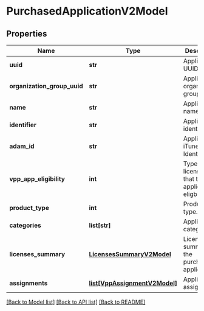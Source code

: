 # PurchasedApplicationV2Model

## Properties
Name | Type | Description | Notes
------------ | ------------- | ------------- | -------------
**uuid** | **str** | Application&#39;s UUID. | [optional] 
**organization_group_uuid** | **str** | Application&#39;s organization group UUID. | [optional] 
**name** | **str** | Application&#39;s name. | [optional] 
**identifier** | **str** | Application&#39;s identifier. | [optional] 
**adam_id** | **str** | Application&#39;s iTunes Store Identifier. | [optional] 
**vpp_app_eligibility** | **int** | Type of licensing that the application is eligbile for. | [optional] 
**product_type** | **int** | Product type. | [optional] 
**categories** | **list[str]** | Application&#39;s categories. | [optional] 
**licenses_summary** | [**LicensesSummaryV2Model**](LicensesSummaryV2Model.md) | Licenses summary of the purchased application. | [optional] 
**assignments** | [**list[VppAssignmentV2Model]**](VppAssignmentV2Model.md) | Application&#39;s assignments. | [optional] 

[[Back to Model list]](../README.md#documentation-for-models) [[Back to API list]](../README.md#documentation-for-api-endpoints) [[Back to README]](../README.md)


